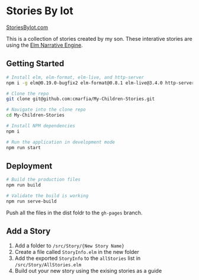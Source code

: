 # Stories By Iot

[StoriesByIot.com](http://www.storiesbyiot.com)

This is a collection of stories created by my son. These interative stories are using the [Elm Narrative Engine](http://package.elm-lang.org/packages/jschomay/elm-narrative-engine/latest).

## Getting Started

```bash
# Install elm, elm-format, elm-live, and http-server
npm i -g elm@0.19.0-bugfix2 elm-format@0.8.1 elm-live@3.4.0 http-server@0.11.1

# Clone the repo
git clone git@github.com:cmarfia/My-Children-Stories.git

# Navigate into the clone repo
cd My-Children-Stories

# Install NPM dependencies
npm i

# Run the application in development mode
npm run start
```

## Deployment

```bash
# Build the production files
npm run build

# Validate the build is working
npm run serve-build
```

Push all the files in the dist foldr to the `gh-pages` branch.

## Add a Story

1. Add a folder to `/src/Story/{New Story Name}`
2. Create a file called `StoryInfo.elm` in the new folder
3. Add the exported `StoryInfo` to the `allStories` list in `/src/Story/AllStories.elm`
4. Build out your new story using the exising stories as a guide